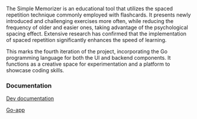 The Simple Memorizer is an educational tool that utilizes the spaced repetition technique commonly employed with flashcards. It presents newly introduced and challenging exercises more often, while reducing the frequency of older and easier ones, taking advantage of the psychological spacing effect. Extensive research has confirmed that the implementation of spaced repetition significantly enhances the speed of learning.

This marks the fourth iteration of the project, incorporating the Go programming language for both the UI and backend components. It functions as a creative space for experimentation and a platform to showcase coding skills.

### Documentation

[Dev documentation](https://github.com/rtrzebinski/simple-memorizer-4/wiki/Dev-documentation) 

[Go-app](https://go-app.dev)
